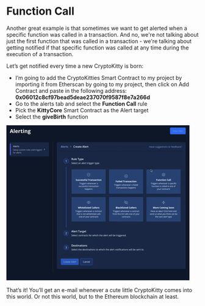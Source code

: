 # Function Call

Another great example is that sometimes we want to get alerted when a specific function was called in a transaction. And no, we're not talking about just the first function that was called in a transaction - we're talking about getting notified if that specific function was called at any time during the execution of a transaction.

Let’s get notified every time a new CryptoKitty is born:

* I’m going to add the CryptoKitties Smart Contract to my project by importing it from Etherscan by going to my project, then click on Add Contract and paste in the following address: **0x06012c8cf97bead5deae237070f9587f8e7a266d** 
* Go to the alerts tab and select the **Function Call** rule
* Pick the **KittyCore** Smart Contract as the Alert target
* Select the **giveBirth** function

![](../../.gitbook/assets/image%20%2857%29.png)

That’s it! You’ll get an e-mail whenever a cute little CryptoKitty comes into this world. Or not this world, but to the Ethereum blockchain at least.

